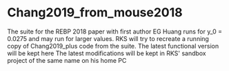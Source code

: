 # Chang2019_from_mouse2018
The suite for the REBP 2018 paper with first author EG Huang runs for y_0 = 0.0275 and may run for larger values.
RKS will try to recreate a running copy of Chang2019_plus code from the suite. The latest functional version will be kept here
The latest modifications will be kept in RKS' sandbox project of the same name on his home PC
